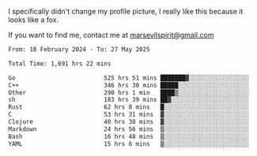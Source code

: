 I specifically didn't change my profile picture, I really like this because it looks like a fox.

If you want to find me, contact me at marsevilspirit@gmail.com

<!--START_SECTION:waka-->

```txt
From: 18 February 2024 - To: 27 May 2025

Total Time: 1,691 hrs 22 mins

Go                         525 hrs 51 mins ███████▓░░░░░░░░░░░░░░░░░   31.09 %
C++                        346 hrs 30 mins █████░░░░░░░░░░░░░░░░░░░░   20.49 %
Other                      290 hrs 1 min   ████▒░░░░░░░░░░░░░░░░░░░░   17.15 %
sh                         183 hrs 39 mins ██▓░░░░░░░░░░░░░░░░░░░░░░   10.86 %
Rust                       62 hrs 8 mins   █░░░░░░░░░░░░░░░░░░░░░░░░   03.67 %
C                          53 hrs 31 mins  ▓░░░░░░░░░░░░░░░░░░░░░░░░   03.16 %
Clojure                    40 hrs 38 mins  ▓░░░░░░░░░░░░░░░░░░░░░░░░   02.40 %
Markdown                   24 hrs 56 mins  ▒░░░░░░░░░░░░░░░░░░░░░░░░   01.47 %
Bash                       16 hrs 48 mins  ▒░░░░░░░░░░░░░░░░░░░░░░░░   00.99 %
YAML                       15 hrs 6 mins   ▒░░░░░░░░░░░░░░░░░░░░░░░░   00.89 %
```

<!--END_SECTION:waka-->
